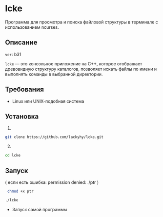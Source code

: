 # lcke

Программа для просмотра и поиска файловой структуры в терминале с использованием ncurses.

## Описание

`ver`: b31

`lcke` — это консольное приложение на C++, которое отображает древовидную структуру каталогов, позволяет искать файлы по имени и выполнять команды в выбранной директории.

## Требования

- Linux или UNIX-подобная система

## Установка 

1)
```bash
git clone https://github.com/lackyhy/lcke.git
```
2)
```bash
cd lcke
```

## Запуск
 ( если есть ошибка: permission denied: ./ptr )
```bash
 chmod +x ptr
```

 ```bash
./lcke
```
 - Запуск самой программы

